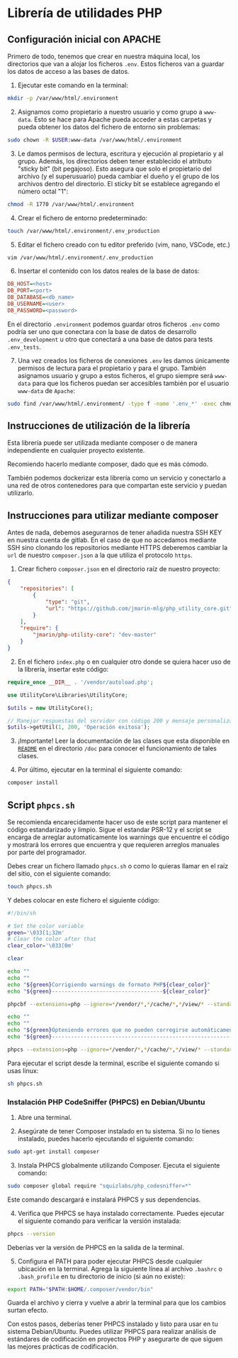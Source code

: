 # Librería de utilidades PHP

## Configuración inicial con APACHE

Primero de todo, tenemos que crear en nuestra máquina local, los directorios que
van a alojar los ficheros `.env`. Estos ficheros van a guardar los datos de
acceso a las bases de datos.

1. Ejecutar este comando en la terminal:

```bash
mkdir -p /var/www/html/.environment
```

2. Asignamos como propietario a nuestro usuario y como grupo a `www-data`. Esto
se hace para Apache pueda acceder a estas carpetas y pueda obtener los datos del
fichero de entorno sin problemas:

```bash
sudo chown -R $USER:www-data /var/www/html/.environment
```

3. Le damos permisos de lectura, escritura y ejecución al propietario y al
grupo. Además, los directorios deben tener establecido el atributo "sticky bit"
(bit pegajoso). Esto asegura que solo el propietario del archivo (y el
superusuario) pueda cambiar el dueño y el grupo de los archivos dentro del
directorio. El sticky bit se establece agregando el número octal "1":

```bash
chmod -R 1770 /var/www/html/.environment
```

4. Crear el fichero de entorno predeterminado:

```bash
touch /var/www/html/.environment/.env_production
```

5. Editar el fichero creado con tu editor preferido (vim, nano, VSCode, etc.)

```bash
vim /var/www/html/.environment/.env_production
```

6. Insertar el contenido con los datos reales de la base de datos:

```ini
DB_HOST=<host>
DB_PORT=<port>
DB_DATABASE=<db_name>
DB_USERNAME=<user>
DB_PASSWORD=<password>
```

En el directorio `.environment` podemos guardar otros ficheros `.env` como
podría ser uno que conectara con la base de
datos de desarrollo `.env_development` u otro que conectará a una base de datos
para tests `.env_tests`.

7. Una vez creados los ficheros de conexiones `.env` les damos únicamente
permisos de lectura para el propietario y para el grupo. También asignamos
usuario y grupo a estos ficheros, el grupo siempre será `www-data` para
que los ficheros puedan ser accesibles también por el usuario `www-data` de
`Apache`:

```bash
sudo find /var/www/html/.environment/ -type f -name '.env_*' -exec chmod 440 {} \; -exec chown $USER:www-data {} \;
```

## Instrucciones de utilización de la librería

Esta librería puede ser utilizada mediante composer o de manera independiente en
cualquier proyecto existente.

Recomiendo hacerlo mediante composer, dado que es más cómodo.

También podemos dockerizar esta librería como un servicio y conectarlo a una red
de otros contenedores para que compartan este servicio y puedan utilizarlo.

## Instrucciones para utilizar mediante composer

Antes de nada, debemos asegurarnos de tener añadida nuestra SSH KEY en nuestra cuenta de gitlab.
En el caso de que no accedamos mediante SSH sino clonando los repositorios mediante HTTPS deberemos cambiar la `url` de
nuestro `composer.json` a la que utiliza el protocolo `https`.

1. Crear fichero `composer.json` en el directorio raíz de nuestro proyecto:

```json
{
    "repositories": [
        {
            "type": "git",
            "url": "https://github.com/jmarin-mlg/php_utility_core.git"
        }
    ],
    "require": {
        "jmarin/php-utility-core": "dev-master"
    }
}
```

2. En el fichero `index.php` o en cualquier otro donde se quiera hacer uso de la
librería, insertar este código:

```php
require_once __DIR__ . '/vendor/autoload.php';

use UtilityCore\Libraries\UtilityCore;

$utils = new UtilityCore();

// Manejar respuestas del servidor con código 200 y mensaje personalizado
$utils->getUtil(1, 200, 'Operación exitosa');
```

3. ¡Importante! Leer la documentación de las clases que esta disponible en
[`README`](./doc/README.md) en el directorio `/doc` para conocer el funcionamiento
de tales clases.

4. Por último, ejecutar en la terminal el siguiente comando:

```bash
composer install
```

## Script `phpcs.sh`

Se recomienda encarecidamente hacer uso de este script para mantener el código
estandarizado y limpio. Sigue el estandar PSR-12 y el script se encarga de
arreglar automaticamente los warnings que encuentre el código y mostrará los
errores que encuentra y que requieren arreglos manuales por parte del
programador.

Debes crear un fichero llamado `phpcs.sh` o como lo quieras llamar en el raíz
del sitio, con el siguiente comando:

```bash
touch phpcs.sh
```

Y debes colocar en este fichero el siguiente código:

```sh
#!/bin/sh

# Set the color variable
green='\033[1;32m'
# Clear the color after that
clear_color='\033[0m'

clear

echo ""
echo ""
echo "${green}Corrigiendo warnings de formato PHP${clear_color}"
echo "${green}-----------------------------------${clear_color}"

phpcbf --extensions=php --ignore=*/vendor/*,*/cache/*,*/view/* --standard=PSR12 .

echo ""
echo ""
echo "${green}Opteniendo errores que no pueden corregirse automáticamente${clear_color}"
echo "${green}-----------------------------------------------------------${clear_color}"

phpcs --extensions=php --ignore=*/vendor/*,*/cache/*,*/view/* --standard=PSR12 .
```

Para ejecutar el script desde la terminal, escribe el siguiente comando si usas
linux:

```bash
sh phpcs.sh
```

### Instalación PHP CodeSniffer (PHPCS) en Debian/Ubuntu

1. Abre una terminal.

2. Asegúrate de tener Composer instalado en tu sistema. Si no lo tienes
instalado, puedes hacerlo ejecutando el siguiente comando:

```bash
sudo apt-get install composer
```

3. Instala PHPCS globalmente utilizando Composer. Ejecuta el siguiente comando:

```bash
sudo composer global require "squizlabs/php_codesniffer=*"
```

Este comando descargará e instalará PHPCS y sus dependencias.

4. Verifica que PHPCS se haya instalado correctamente. Puedes ejecutar el
siguiente comando para verificar la versión instalada:

```bash
phpcs --version
```

Deberías ver la versión de PHPCS en la salida de la terminal.

5. Configura el PATH para poder ejecutar PHPCS desde cualquier ubicación en la
terminal. Agrega la siguiente línea al archivo `.bashrc` o `.bash_profile` en tu
directorio de inicio (si aún no existe):


```bash
export PATH="$PATH:$HOME/.composer/vendor/bin"
```

Guarda el archivo y cierra y vuelve a abrir la terminal para que los cambios
surtan efecto.

Con estos pasos, deberías tener PHPCS instalado y listo para usar en tu sistema
Debian/Ubuntu. Puedes utilizar PHPCS para realizar análisis de estándares de
codificación en proyectos PHP y asegurarte de que siguen las mejores prácticas
de codificación.
